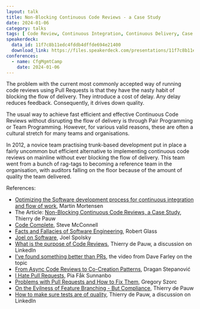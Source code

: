```yaml
---
layout: talk
title: Non-Blocking Continuous Code Reviews - a Case Study
date: 2024-01-06
category: talks
tags: [ Code Review, Continuous Integration, Continuous Delivery, Case Study ]
speakerdeck:
  data_id: 11f7c8b11edc4fddb4dffde694e21400
  download_link: https://files.speakerdeck.com/presentations/11f7c8b11edc4fddb4dffde694e21400/Non-Blocking_Continuous_Code_Reviews.pdf
conferences:
  - name: CfgMgmtCamp
    date: 2024-01-06
---
```


The problem with the current most commonly accepted way of running code reviews using Pull Requests is that they have the nasty habit of blocking the flow of delivery. They introduce a cost of delay. Any delay reduces feedback. Consequently, it drives down quality.

The usual way to achieve fast efficient and effective Continuous Code Reviews without disrupting the flow of delivery is through Pair Programming or Team Programming. However, for various valid reasons, these are often a cultural stretch for many teams and organisations.

In 2012, a novice team practising trunk-based development put in place a fairly uncommon but efficient alternative to implementing continuous code reviews on mainline without ever blocking the flow of delivery.
This team went from a bunch of rag-tags to becoming a reference team in the organisation, with auditors falling on the floor because of the amount of quality the team delivered.

References:

- [Optimizing the Software development process for continuous integration and flow of work](https://itnext.io/optimizing-the-software-development-process-for-continuous-integration-and-flow-of-work-56cf614b3f59), Martin Mortensen
- The Article: [Non-Blocking Continuous Code Reviews, a Case Study](https://thinkinglabs.io/articles/2023/05/02/non-blocking-continuous-code-reviews-a-case-study.html), Thierry de Pauw
- [Code Complete](https://www.goodreads.com/book/show/4845.Code_Complete), Steve McConnell
- [Facts and Fallacies of Software Engineering](https://www.goodreads.com/book/show/83792.Facts_and_Fallacies_of_Software_Engineering), Robert Glass
- [Joel on Software](https://www.joelonsoftware.com/), Joel Spolsky
- [What is the purpose of Code Reviews](https://www.linkedin.com/posts/tdpauw_im-working-on-a-new-presentation-one-of-activity-7155600839053594626-8Ax_), Thierry de Pauw, a discussion on LinkedIn
- [I’ve found something better than PRs](https://www.youtube.com/watch?v=WmVe1QrWxYU), the video from Dave Farley on the topic
- [From Async Code Reviews to Co-Creation Patterns](https://www.infoq.com/articles/co-creation-patterns-software-development/), Dragan Stepanović
- [I Hate Pull Requests](https://medium.com/@pia.fak.sunnanbo/i-hate-pull-requests-17836dd3cc38), Pia Fåk Sunnanbo
- [Problems with Pull Requests and How to Fix Them](https://gregoryszorc.com/blog/2020/01/07/problems-with-pull-requests-and-how-to-fix-them/), Gregory Szorc
- [On the Evilness of Feature Branching - But Compliance](https://thinkinglabs.io/articles/2022/02/22/on-the-evilness-of-feature-branching-but-compliance.html), Thierry de Pauw
- [How to make sure tests are of quality](https://www.linkedin.com/posts/tdpauw_in-all-my-debunking-of-version-control-branches-activity-7142800577901592576-zhqS), Thierry de Pauw, a discussion on LinkedIn
